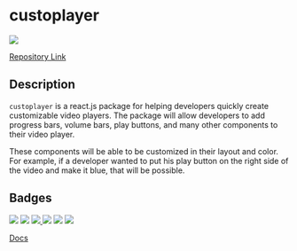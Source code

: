 # custoplayer

[![](https://img.shields.io/badge/project-link-green)](https://github.com/Etesam913/Custoplayer)

[Repository Link](https://github.com/Etesam913/custoplayer)

## Description

`custoplayer` is a react.js package for helping developers quickly create customizable video players. The package will allow developers to add progress bars, volume bars, play buttons, and many other components to their video player.

These components will be able to be customized in their layout and color. For example, if a developer wanted to put his play button on the right side of the video and make it blue, that will be possible.

## Badges

<span>
  <img src="https://img.shields.io/badge/license-MIT-green"></img>
  <img src="https://img.shields.io/github/issues/etesam913/Custoplayer"></img>
  <a href="https://codecov.io/gh/Etesam913/Custoplayer">
    <img src="https://codecov.io/gh/Etesam913/Custoplayer/branch/main/graph/badge.svg?token=GOZ1AQ77C2"/>
  </a>
  <img src="https://github.com/Etesam913/Custoplayer/actions/workflows/linting.yml/badge.svg"/>
  <img src="https://github.com/Etesam913/Custoplayer/actions/workflows/tests.yml/badge.svg"/>
  <img src="https://img.shields.io/npm/v/custoplayer"/>
</span>

[Docs](https://etesam913.github.io/Custoplayer/)
